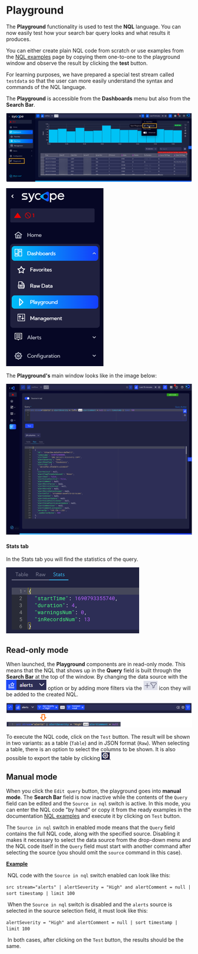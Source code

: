 # Playground

The **Playground** functionality is used to test the **NQL** language. You can now easily test how your search bar query looks and what results it produces. 

You can either create plain NQL code from scratch or use examples from the [NQL examples](https://documentation.sycope.com/NQL/NQL_examples) page by copying them one-to-one to the playground window and observe the result by clicking the **test** button.

For learning purposes, we have prepared a special test stream called `testdata` so that the user can more easily understand the syntax and commands of the NQL language.

The **Playground** is accessible from the **Dashboards** menu but also from the **Search Bar**.

![image-20230731110438707](assets_Playground/image-20230731110438707.png)

![menu master](assets_Playground/playground-menu.png)



The **Playground's** main window looks like in the image below:

![image-20230731105234533](assets_Playground/image-20230731105234533.png)

#### Stats tab

In the Stats tab you will find the statistics of the query.

![image-20230731105823000](assets_Playground/image-20230731105823000.png)

## Read-only mode

When launched, the **Playground** components are in read-only mode. This means that the NQL that shows up in the **Query** field is built through the **Search Bar** at the top of the window. By changing the data source with the ![menu master](assets_Playground/playground-searchbar-source.png) option
or by adding more filters via the ![image-20230731110008339](assets_Playground/image-20230731110008339.png) icon they will be added to the created NQL.

![menu master](assets_Playground/playground-searchbar.png)

To execute the NQL code, click on the `Test` button. The result will be shown in two variants: as a table (`Table`) and in JSON format (`Raw`). When selecting a table, there is an option to select the columns to be shown. It is also possible to export the table by clicking ![menu master](assets_Playground/playground-table-export.png). 



## Manual mode

When you click the `Edit query` button, the playground goes into **manual mode**. The **Search Bar** field is now inactive while the contents of the `Query` field can be edited and the `Source in nql` switch is active.
In this mode, you can enter the NQL code "by hand" or copy it from the ready examples in the documentation [NQL examples](https://documentation.sycope.com/NQL/NQL_examples) and execute it by clicking on `Test` button. 

The `Source in nql` switch in enabled mode means that the `Query` field contains the full NQL code, along with the specified source. Disabling it makes it necessary to select the data source from the drop-down menu and the NQL code itself in the `Query` field must start with another command after selecting the source (you should omit the `source` command in this case).



**<u>Example</u>**

​	NQL code with the `Source in nql` switch enabled can look like this:

​	```src stream="alerts" | alertSeverity = "High" and alertComment = null | sort timestamp | limit 100```

​	When the `Source in nql` switch is disabled and the `alerts` source is selected in the source selection field, it must look like this:

​	`alertSeverity = "High" and alertComment = null | sort timestamp | limit 100`

​	In both cases, after clicking on the `Test` button, the results should be the same.
